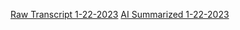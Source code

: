 [Raw Transcript 1-22-2023](https://github.com/MCBasterSheet/MCBasterSheet/blob/main/MCB150/pages/Raw%20Transcript%201-22-2023.md)
[AI Summarized 1-22-2023](https://github.com/MCBasterSheet/MCBasterSheet/blob/main/MCB150/pages/AI%20Summarized%201-22-2023.md)
